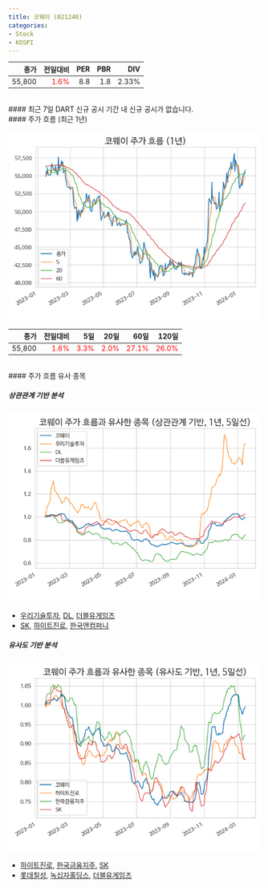 ```yaml
---
title: 코웨이 (021240)
categories:
- Stock
- KOSPI
---
```


|**종가**|**전일대비**|**PER**|**PBR**|**DIV**|
|---:|-------:|--:|--:|--:|
|55,800|<span style="color: red">1.6%</span>|8.8|1.8|2.33%|

<!-- more -->

<br>
#### 최근 7일 DART 신규 공시
기간 내 신규 공시가 없습니다.

<br>
#### 주가 흐름 (최근 1년)

![021240](/assets/images/stock/021240.png)

|**종가**|**전일대비**|**5일**|**20일**|**60일**|**120일**|
|---:|-------:|--:|---:|---:|----:|
|55,800|<span style="color: red">1.6%</span>|<span style="color: red">3.3%</span>|<span style="color: red">2.0%</span>|<span style="color: red">27.1%</span>|<span style="color: red">26.0%</span>|

<br>
#### 주가 흐름 유사 종목

##### 상관관계 기반 분석

![021240](/assets/images/stock/021240_corr.png)
- [우리기술투자](/041190/), [DL](/000210/), [더블유게임즈](/192080/)
- [SK](/034730/), [하이트진로](/000080/), [한국앤컴퍼니](/000240/)

##### 유사도 기반 분석

![021240](/assets/images/stock/021240_sim.png)
- [하이트진로](/000080/), [한국금융지주](/071050/), [SK](/034730/)
- [롯데칠성](/005300/), [녹십자홀딩스](/005250/), [더블유게임즈](/192080/)